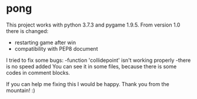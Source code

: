 # pong
This project works with python 3.7.3 and pygame 1.9.5.
From version 1.0 there is changed:
- restarting game after win
- compatibility with PEP8 document

I tried to fix some bugs:
-function 'collidepoint' isn't working properly
-there is no speed added
You can see it in some files, because there is some codes in comment blocks.

If you can help me fixing this I would be happy.
Thank you from the mountain! :) 